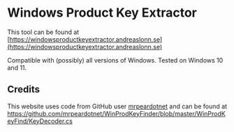 # Windows Product Key Extractor

This tool can be found at [https://windowsproductkeyextractor.andreaslonn.se](https://windowsproductkeyextractor.andreaslonn.se)

Compatible with (possibly) all versions of Windows. Tested on Windows 10 and 11.

## Credits

This website uses code from GitHub user [mrpeardotnet](https://github.com/mrpeardotnet) and can be found at
https://github.com/mrpeardotnet/WinProdKeyFinder/blob/master/WinProdKeyFind/KeyDecoder.cs
